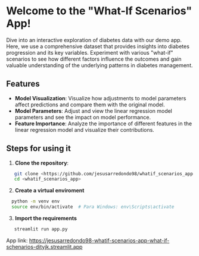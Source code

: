 # Welcome to the "What-If Scenarios" App!

Dive into an interactive exploration of diabetes data with our demo app. Here, we use a comprehensive dataset that provides insights into diabetes progression and its key variables. Experiment with various "what-if" scenarios to see how different factors influence the outcomes and gain valuable understanding of the underlying patterns in diabetes management.

## Features

- **Model Visualization**: Visualize how adjustments to model parameters affect predictions and compare them with the original model.
- **Model Parameters**: Adjust and view the linear regression model parameters and see the impact on model performance.
- **Feature Importance**: Analyze the importance of different features in the linear regression model and visualize their contributions.

## Steps for using it

1. **Clone the repository**:
```bash
   git clone <https://github.com/jesusarredondo98/whatif_scenarios_app.git>
   cd <whatif_scenarios_app>
```

2. **Create a virtual enviroment**
```bash
  python -m venv env
  source env/bin/activate  # Para Windows: env\Scripts\activate
```

3. **Import the requirements**
```bash
   streamlit run app.py
```

App link: https://jesusarredondo98-whatif-scenarios-app-what-if-schenarios-dityjk.streamlit.app
